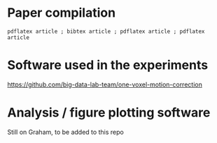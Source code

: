 # Paper compilation

`pdflatex article ; bibtex article ; pdflatex article ; pdflatex article`

# Software used in the experiments

https://github.com/big-data-lab-team/one-voxel-motion-correction

# Analysis / figure plotting software

Still on Graham, to be added to this repo
